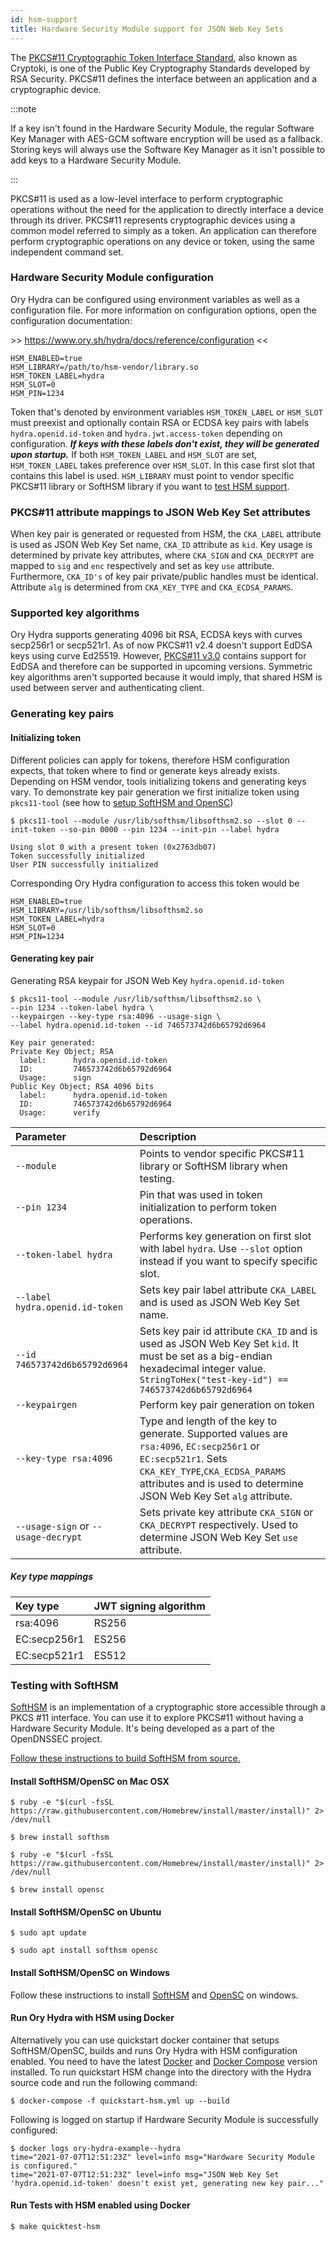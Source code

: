 ```yaml
---
id: hsm-support
title: Hardware Security Module support for JSON Web Key Sets
---
```


The
[PKCS#11 Cryptographic Token Interface Standard](http://docs.oasis-open.org/pkcs11/pkcs11-base/v2.40/os/pkcs11-base-v2.40-os.html),
also known as Cryptoki, is one of the Public Key Cryptography Standards
developed by RSA Security. PKCS#11 defines the interface between an application
and a cryptographic device.

:::note

If a key isn't found in the Hardware Security Module, the regular Software Key
Manager with AES-GCM software encryption will be used as a fallback. Storing
keys will always use the Software Key Manager as it isn't possible to add keys
to a Hardware Security Module.

:::

PKCS#11 is used as a low-level interface to perform cryptographic operations
without the need for the application to directly interface a device through its
driver. PKCS#11 represents cryptographic devices using a common model referred
to simply as a token. An application can therefore perform cryptographic
operations on any device or token, using the same independent command set.

<a name="hsm-configuration"></a>

### Hardware Security Module configuration

Ory Hydra can be configured using environment variables as well as a
configuration file. For more information on configuration options, open the
configuration documentation:

&gt;&gt; https://www.ory.sh/hydra/docs/reference/configuration &lt;&lt;

```
HSM_ENABLED=true
HSM_LIBRARY=/path/to/hsm-vendor/library.so
HSM_TOKEN_LABEL=hydra
HSM_SLOT=0
HSM_PIN=1234
```

Token that's denoted by environment variables `HSM_TOKEN_LABEL` or `HSM_SLOT`
must preexist and optionally contain RSA or ECDSA key pairs with labels
`hydra.openid.id-token` and `hydra.jwt.access-token` depending on configuration.
**_If keys with these labels don't exist, they will be generated upon
startup._** If both `HSM_TOKEN_LABEL` and `HSM_SLOT` are set, `HSM_TOKEN_LABEL`
takes preference over `HSM_SLOT`. In this case first slot that contains this
label is used. `HSM_LIBRARY` must point to vendor specific PKCS#11 library or
SoftHSM library if you want to [test HSM support](#testing-with-softhsm).

<a name="pkcs11-attribute-mappings"></a>

### PKCS#11 attribute mappings to JSON Web Key Set attributes

When key pair is generated or requested from HSM, the `CKA_LABEL` attribute is
used as JSON Web Key Set name, `CKA_ID` attribute as `kid`. Key usage is
determined by private key attributes, where `CKA_SIGN` and `CKA_DECRYPT` are
mapped to `sig` and `enc` respectively and set as key `use` attribute.
Furthermore, `CKA_ID's` of key pair private/public handles must be identical.
Attribute `alg` is determined from `CKA_KEY_TYPE` and `CKA_ECDSA_PARAMS`.

<a name="supported-key-algorithms"></a>

### Supported key algorithms

Ory Hydra supports generating 4096 bit RSA, ECDSA keys with curves secp256r1 or
secp521r1. As of now PKCS#11 v2.4 doesn't support EdDSA keys using curve
Ed25519. However,
[PKCS#11 v3.0](https://docs.oasis-open.org/pkcs11/pkcs11-curr/v3.0/pkcs11-curr-v3.0.html)
contains support for EdDSA and therefore can be supported in upcoming versions.
Symmetric key algorithms aren't supported because it would imply, that shared
HSM is used between server and authenticating client.

<a name="generating-key-pairs"></a>

### Generating key pairs

<a name="initializing-token"></a>

#### Initializing token

Different policies can apply for tokens, therefore HSM configuration expects,
that token where to find or generate keys already exists. Depending on HSM
vendor, tools initializing tokens and generating keys vary. To demonstrate key
pair generation we first initialize token using `pkcs11-tool` (see how to
[setup SoftHSM and OpenSC](#testing-with-softhsm))

```shell
$ pkcs11-tool --module /usr/lib/softhsm/libsofthsm2.so --slot 0 --init-token --so-pin 0000 --pin 1234 --init-pin --label hydra

Using slot 0 with a present token (0x2763db07)
Token successfully initialized
User PIN successfully initialized
```

Corresponding Ory Hydra configuration to access this token would be

```
HSM_ENABLED=true
HSM_LIBRARY=/usr/lib/softhsm/libsofthsm2.so
HSM_TOKEN_LABEL=hydra
HSM_SLOT=0
HSM_PIN=1234
```

<a name="generating-key-pair"></a>

#### Generating key pair

Generating RSA keypair for JSON Web Key `hydra.openid.id-token`

```shell
$ pkcs11-tool --module /usr/lib/softhsm/libsofthsm2.so \
--pin 1234 --token-label hydra \
--keypairgen --key-type rsa:4096 --usage-sign \
--label hydra.openid.id-token --id 746573742d6b65792d6964

Key pair generated:
Private Key Object; RSA
  label:      hydra.openid.id-token
  ID:         746573742d6b65792d6964
  Usage:      sign
Public Key Object; RSA 4096 bits
  label:      hydra.openid.id-token
  ID:         746573742d6b65792d6964
  Usage:      verify
```

| Parameter                           | Description                                                                                                                                                                                                             |
| :---------------------------------- | :---------------------------------------------------------------------------------------------------------------------------------------------------------------------------------------------------------------------- |
| `--module`                          | Points to vendor specific PKCS#11 library or SoftHSM library when testing.                                                                                                                                              |
| `--pin 1234`                        | Pin that was used in token initialization to perform token operations.                                                                                                                                                  |
| `--token-label hydra`               | Performs key generation on first slot with label `hydra`. Use `--slot` option instead if you want to specify specific slot.                                                                                             |
| `--label hydra.openid.id-token`     | Sets key pair label attribute `CKA_LABEL` and is used as JSON Web Key Set name.                                                                                                                                         |
| `--id 746573742d6b65792d6964`       | Sets key pair id attribute `CKA_ID` and is used as JSON Web Key Set `kid`. It must be set as a big-endian hexadecimal integer value. `StringToHex("test-key-id") == 746573742d6b65792d6964`                             |
| `--keypairgen`                      | Perform key pair generation on token                                                                                                                                                                                    |
| `--key-type rsa:4096`               | Type and length of the key to generate. Supported values are `rsa:4096`, `EC:secp256r1` or `EC:secp521r1`. Sets `CKA_KEY_TYPE`,`CKA_ECDSA_PARAMS` attributes and is used to determine JSON Web Key Set `alg` attribute. |
| `--usage-sign` or `--usage-decrypt` | Sets private key attribute `CKA_SIGN` or `CKA_DECRYPT` respectively. Used to determine JSON Web Key Set `use` attribute.                                                                                                |

<a name="key-type-mappings"></a>

##### Key type mappings

| Key type     | JWT signing algorithm |
| :----------- | :-------------------- |
| rsa:4096     | RS256                 |
| EC:secp256r1 | ES256                 |
| EC:secp521r1 | ES512                 |

<a name="testing-with-softhsm"></a>

### Testing with SoftHSM

[SoftHSM](https://www.opendnssec.org/softhsm/) is an implementation of a
cryptographic store accessible through a PKCS #11 interface. You can use it to
explore PKCS#11 without having a Hardware Security Module. It's being developed
as a part of the OpenDNSSEC project.

[Follow these instructions to build SoftHSM from source.](https://wiki.opendnssec.org/display/SoftHSMDOCS/SoftHSM+Documentation+v2)

#### Install SoftHSM/OpenSC on Mac OSX

```shell
$ ruby -e "$(curl -fsSL https://raw.githubusercontent.com/Homebrew/install/master/install)" 2> /dev/null
```

```shell
$ brew install softhsm
```

```shell
$ ruby -e "$(curl -fsSL https://raw.githubusercontent.com/Homebrew/install/master/install)" 2> /dev/null
```

```shell
$ brew install opensc
```

#### Install SoftHSM/OpenSC on Ubuntu

```shell
$ sudo apt update
```

```shell
$ sudo apt install softhsm opensc
```

#### Install SoftHSM/OpenSC on Windows

Follow these instructions to install
[SoftHSM](https://github.com/disig/SoftHSM2-for-Windows) and
[OpenSC](https://github.com/OpenSC/OpenSC/wiki) on windows.

#### Run Ory Hydra with HSM using Docker

Alternatively you can use quickstart docker container that setups
SoftHSM/OpenSC, builds and runs Ory Hydra with HSM configuration enabled. You
need to have the latest [Docker](https://www.docker.com) and
[Docker Compose](https://docs.docker.com/compose) version installed. To run
quickstart HSM change into the directory with the Hydra source code and run the
following command:

```shell
$ docker-compose -f quickstart-hsm.yml up --build
```

Following is logged on startup if Hardware Security Module is successfully
configured:

```shell
$ docker logs ory-hydra-example--hydra
time="2021-07-07T12:51:23Z" level=info msg="Hardware Security Module is configured."
time="2021-07-07T12:51:23Z" level=info msg="JSON Web Key Set 'hydra.openid.id-token' doesn't exist yet, generating new key pair..."
```

#### Run Tests with HSM enabled using Docker

```shell
$ make quicktest-hsm
```
